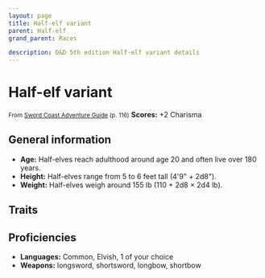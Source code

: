 ```yaml
---
layout: page
title: Half-elf variant
parent: Half-elf
grand_parent: Races

description: D&D 5th edition Half-elf variant details
---
```


# Half-elf variant

<small>From <a target="_blank" href="https://dnd.wizards.com/products/tabletop-games/rpg-products/sc-adventurers-guide">Sword Coast Adventure Guide</a> (p. 116)</small>
**Scores:** +2 Charisma

## General information

- **Age:** Half-elves reach adulthood around age 20 and often live over 180 years.
- **Height:** Half-elves range from 5 to 6 feet tall (4'9" + 2d8").
- **Weight:** Half-elves weigh around 155 lb (110 + 2d8 × 2d4 lb).

## Traits


## Proficiencies

- **Languages:** Common, Elvish, 1 of your choice
- **Weapons:** longsword, shortsword, longbow, shortbow